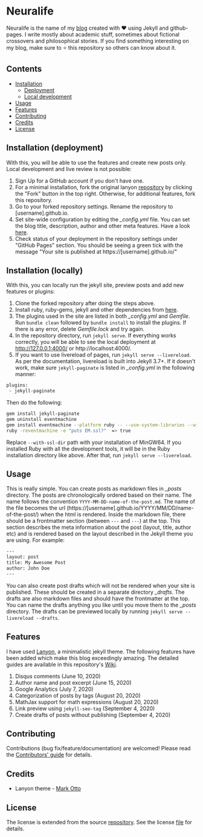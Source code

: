 # Neuralife

Neuralife is the name of my [blog](https://hash-ir.github.io) created with ❤️ using Jekyll and github-pages. I write mostly about academic stuff, sometimes about fictional crossovers and philosophical stories. If you find something interesting on my blog, make sure to ⭐️ this repository so others can know about it.

## Contents
* [Installation](https://github.com/hash-ir/hash-ir.github.io#installation-deployment)
  * [Deployment](https://github.com/hash-ir/hash-ir.github.io#installation-deployment)
  * [Local development](https://github.com/hash-ir/hash-ir.github.io#installation-locally)
* [Usage](https://github.com/hash-ir/hash-ir.github.io#usage)
* [Features](https://github.com/hash-ir/hash-ir.github.io#features)
* [Contributing](https://github.com/hash-ir/hash-ir.github.io#contributing)
* [Credits](https://github.com/hash-ir/hash-ir.github.io#credits)
* [License](https://github.com/hash-ir/hash-ir.github.io#license)

## Installation (deployment)
With this, you will be able to use the features and create new posts only. Local development and live review is not possible:
1. Sign Up for a GitHub account if you don't have one.
2. For a minimal installation, fork the original lanyon [repository](https://github.com/poole/lanyon) by clicking the "Fork" button in the top right. Otherwise, for additional features, fork this repository.
3. Go to your forked repository settings. Rename the repository to [username].github.io.
4. Set site-wide configuration by editing the *_config.yml* file. You can set the blog title, description, author and other meta features. Have a look [here](https://github.com/hash-ir/hash-ir.github.io/blob/master/_config.yml). 
5. Check status of your deployment in the repository settings under "GitHub Pages" section. You should be seeing a green tick with the message "Your site is published at https://[username].github.io/"

## Installation (locally)
With this, you can locally run the jekyll site, preview posts and add new features or plugins:
1. Clone the forked repository after doing the steps above.
2. Install ruby, ruby-gems, jekyll and other dependencies from [here](https://jekyllrb.com/docs/installation/).
3. The plugins used in the site are listed in both *_config.yml* and *Gemfile*. Run `bundle clean` followed by `bundle install` to install the plugins. If there is any error, delete *Gemfile.lock* and try again.
4. In the repository directory, run `jekyll serve`. If everything works correctly, you will be able to see the local deployment at http://127.0.0.1:4000/ or http://localhost:4000/.
5. If you want to use livereload of pages, run `jekyll serve --livereload`. As per the documentation, livereload is built into Jekyll 3.7+. If it doesn't work, make sure `jekyll-paginate` is listed in *_config.yml* in the following manner:
```html
plugins:
 - jekyll-paginate
```
Then do the following:
```bash
gem install jekyll-paginate
gem uninstall eventmachine
gem install eventmachine --platform ruby -- --use-system-libraries --with-ssl-dir=C:/Ruby26-x64/msys64/mingw64
ruby -reventmachine -e "puts EM.ssl?"  => true
```
Replace `--with-ssl-dir` path with your installation of MinGW64. If you installed Ruby with all the development tools, it will be in the Ruby installation directory like above. After that, run `jekyll serve --livereload`.

## Usage
This is really simple. You can create posts as markdown files in *_posts* directory. The posts are chronologically ordered based on their name. The name follows the convention `YYYY-MM-DD-name-of-the-post.md`. The name of the file becomes the url (https://[username].github.io/YYYY/MM/DD/name-of-the-post/) when the html is rendered. Inside the markdown file, there should be a frontmatter section (between `---` and `---`) at the top. This section describes the meta information about the post (layout, title, author etc) and is rendered based on the layout described in the Jekyll theme you are using. For example:
```html
---
layout: post
title: My Awesome Post
author: John Doe
---
```
You can also create post drafts which will not be rendered when your site is published. These should be created in a separate directory *_drafts*. The drafts are also markdown files and should have the frontmatter at the top. You can name the drafts anything you like until you move them to the *_posts* directory. The drafts can be previewed locally by running `jekyll serve --livereload --drafts`.

## Features
I have used [Lanyon](https://lanyon.getpoole.com/), a minimalistic jekyll theme. The following features have been added which make this blog exceedingly amazing. The detailed guides are available in this repository's [Wiki](https://github.com/hash-ir/hash-ir.github.io/wiki/Features).
1. Disqus comments (June 10, 2020)
2. Author name and post excerpt (June 15, 2020)
3. Google Analytics (July 7, 2020)
4. Categorization of posts by tags (August 20, 2020)
5. MathJax support for math expressions (August 20, 2020)
6. Link preview using `jekyll-seo-tag` (September 4, 2020)
7. Create drafts of posts without publishing (September 4, 2020)


## Contributing
Contributions (bug fix/feature/documentation) are welcomed! Please read the [Contributors' guide](docs/CONTRIBUTING.md) for details.

## Credits
* Lanyon theme - [Mark Otto](https://github.com/mdo)

## License
The license is extended from the source [repository](https://github.com/poole/lanyon). See the license [file](LICENSE.md) for details.

